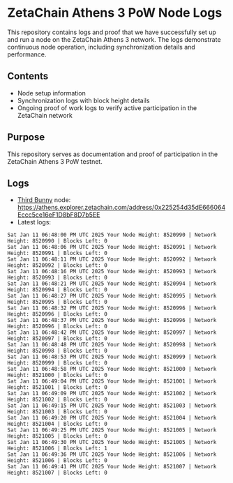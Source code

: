 # ZetaChain Athens 3 PoW Node Logs
This repository contains logs and proof that we have successfully set up and run a node on the ZetaChain Athens 3 network. The logs demonstrate continuous node operation, including synchronization details and performance.

## Contents
- Node setup information
- Synchronization logs with block height details
- Ongoing proof of work logs to verify active participation in the ZetaChain network

## Purpose
This repository serves as documentation and proof of participation in the ZetaChain Athens 3 PoW testnet.

## Logs

- [Third Bunny](https://thirdbunny.xyz/) node: https://athens.explorer.zetachain.com/address/0x225254d35dE666064Eccc5ce16eF1D8bF8D7b5EE
- Latest logs:
```
Sat Jan 11 06:48:00 PM UTC 2025 Your Node Height: 8520990 | Network Height: 8520990 | Blocks Left: 0
Sat Jan 11 06:48:06 PM UTC 2025 Your Node Height: 8520991 | Network Height: 8520991 | Blocks Left: 0
Sat Jan 11 06:48:11 PM UTC 2025 Your Node Height: 8520992 | Network Height: 8520992 | Blocks Left: 0
Sat Jan 11 06:48:16 PM UTC 2025 Your Node Height: 8520993 | Network Height: 8520993 | Blocks Left: 0
Sat Jan 11 06:48:21 PM UTC 2025 Your Node Height: 8520994 | Network Height: 8520994 | Blocks Left: 0
Sat Jan 11 06:48:27 PM UTC 2025 Your Node Height: 8520995 | Network Height: 8520995 | Blocks Left: 0
Sat Jan 11 06:48:32 PM UTC 2025 Your Node Height: 8520996 | Network Height: 8520996 | Blocks Left: 0
Sat Jan 11 06:48:37 PM UTC 2025 Your Node Height: 8520996 | Network Height: 8520996 | Blocks Left: 0
Sat Jan 11 06:48:42 PM UTC 2025 Your Node Height: 8520997 | Network Height: 8520997 | Blocks Left: 0
Sat Jan 11 06:48:48 PM UTC 2025 Your Node Height: 8520998 | Network Height: 8520998 | Blocks Left: 0
Sat Jan 11 06:48:53 PM UTC 2025 Your Node Height: 8520999 | Network Height: 8520999 | Blocks Left: 0
Sat Jan 11 06:48:58 PM UTC 2025 Your Node Height: 8521000 | Network Height: 8521000 | Blocks Left: 0
Sat Jan 11 06:49:04 PM UTC 2025 Your Node Height: 8521001 | Network Height: 8521001 | Blocks Left: 0
Sat Jan 11 06:49:09 PM UTC 2025 Your Node Height: 8521002 | Network Height: 8521002 | Blocks Left: 0
Sat Jan 11 06:49:15 PM UTC 2025 Your Node Height: 8521003 | Network Height: 8521003 | Blocks Left: 0
Sat Jan 11 06:49:20 PM UTC 2025 Your Node Height: 8521004 | Network Height: 8521004 | Blocks Left: 0
Sat Jan 11 06:49:25 PM UTC 2025 Your Node Height: 8521005 | Network Height: 8521005 | Blocks Left: 0
Sat Jan 11 06:49:30 PM UTC 2025 Your Node Height: 8521005 | Network Height: 8521006 | Blocks Left: 1
Sat Jan 11 06:49:36 PM UTC 2025 Your Node Height: 8521006 | Network Height: 8521006 | Blocks Left: 0
Sat Jan 11 06:49:41 PM UTC 2025 Your Node Height: 8521007 | Network Height: 8521007 | Blocks Left: 0
```
